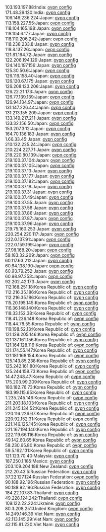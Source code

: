 103.193.197.88:India: [ovpn config](vpn/103_193_197_88.ovpn)  
171.48.29.120:India: [ovpn config](vpn/171_48_29_120.ovpn)  
106.146.236.224:Japan: [ovpn config](vpn/106_146_236_224.ovpn)  
113.158.227.55:Japan: [ovpn config](vpn/113_158_227_55.ovpn)  
118.104.165.198:Japan: [ovpn config](vpn/118_104_165_198.ovpn)  
118.104.6.177:Japan: [ovpn config](vpn/118_104_6_177.ovpn)  
118.110.206.242:Japan: [ovpn config](vpn/118_110_206_242.ovpn)  
118.238.233.8:Japan: [ovpn config](vpn/118_238_233_8.ovpn)  
118.8.137.26:Japan: [ovpn config](vpn/118_8_137_26.ovpn)  
121.81.164.72:Japan: [ovpn config](vpn/121_81_164_72.ovpn)  
122.208.194.129:Japan: [ovpn config](vpn/122_208_194_129.ovpn)  
124.140.197.156:Japan: [ovpn config](vpn/124_140_197_156.ovpn)  
125.30.50.6:Japan: [ovpn config](vpn/125_30_50_6.ovpn)  
126.116.158.40:Japan: [ovpn config](vpn/126_116_158_40.ovpn)  
126.120.67.175:Japan: [ovpn config](vpn/126_120_67_175.ovpn)  
126.208.123.206:Japan: [ovpn config](vpn/126_208_123_206.ovpn)  
126.22.21.173:Japan: [ovpn config](vpn/126_22_21_173.ovpn)  
126.77.139.139:Japan: [ovpn config](vpn/126_77_139_139.ovpn)  
126.94.134.97:Japan: [ovpn config](vpn/126_94_134_97.ovpn)  
131.147.226.44:Japan: [ovpn config](vpn/131_147_226_44.ovpn)  
131.213.155.209:Japan: [ovpn config](vpn/131_213_155_209.ovpn)  
133.149.217.211:Japan: [ovpn config](vpn/133_149_217_211.ovpn)  
133.32.156.50:Japan: [ovpn config](vpn/133_32_156_50.ovpn)  
153.207.3.12:Japan: [ovpn config](vpn/153_207_3_12.ovpn)  
164.70.136.183:Japan: [ovpn config](vpn/164_70_136_183.ovpn)  
1.66.33.45:Japan: [ovpn config](vpn/1_66_33_45.ovpn)  
210.132.225.24:Japan: [ovpn config](vpn/210_132_225_24.ovpn)  
210.224.227.71:Japan: [ovpn config](vpn/210_224_227_71.ovpn)  
218.220.80.139:Japan: [ovpn config](vpn/218_220_80_139.ovpn)  
219.100.37.104:Japan: [ovpn config](vpn/219_100_37_104.ovpn)  
219.100.37.105:Japan: [ovpn config](vpn/219_100_37_105.ovpn)  
219.100.37.13:Japan: [ovpn config](vpn/219_100_37_13.ovpn)  
219.100.37.177:Japan: [ovpn config](vpn/219_100_37_177.ovpn)  
219.100.37.182:Japan: [ovpn config](vpn/219_100_37_182.ovpn)  
219.100.37.19:Japan: [ovpn config](vpn/219_100_37_19.ovpn)  
219.100.37.31:Japan: [ovpn config](vpn/219_100_37_31.ovpn)  
219.100.37.49:Japan: [ovpn config](vpn/219_100_37_49.ovpn)  
219.100.37.55:Japan: [ovpn config](vpn/219_100_37_55.ovpn)  
219.100.37.58:Japan: [ovpn config](vpn/219_100_37_58.ovpn)  
219.100.37.86:Japan: [ovpn config](vpn/219_100_37_86.ovpn)  
219.100.37.87:Japan: [ovpn config](vpn/219_100_37_87.ovpn)  
219.100.37.96:Japan: [ovpn config](vpn/219_100_37_96.ovpn)  
219.75.160.253:Japan: [ovpn config](vpn/219_75_160_253.ovpn)  
220.254.220.117:Japan: [ovpn config](vpn/220_254_220_117.ovpn)  
222.0.137.91:Japan: [ovpn config](vpn/222_0_137_91.ovpn)  
222.0.159.199:Japan: [ovpn config](vpn/222_0_159_199.ovpn)  
27.98.168.20:Japan: [ovpn config](vpn/27_98_168_20.ovpn)  
58.183.32.209:Japan: [ovpn config](vpn/58_183_32_209.ovpn)  
60.117.63.212:Japan: [ovpn config](vpn/60_117_63_212.ovpn)  
60.64.138.190:Japan: [ovpn config](vpn/60_64_138_190.ovpn)  
60.93.79.252:Japan: [ovpn config](vpn/60_93_79_252.ovpn)  
60.98.97.253:Japan: [ovpn config](vpn/60_98_97_253.ovpn)  
92.202.42.173:Japan: [ovpn config](vpn/92_202_42_173.ovpn)  
112.168.251.18:Korea Republic of: [ovpn config](vpn/112_168_251_18.ovpn)  
112.216.35.186:Korea Republic of: [ovpn config](vpn/112_216_35_186.ovpn)  
112.216.35.186:Korea Republic of: [ovpn config](vpn/112_216_35_186.ovpn)  
115.20.195.145:Korea Republic of: [ovpn config](vpn/115_20_195_145.ovpn)  
116.36.148.140:Korea Republic of: [ovpn config](vpn/116_36_148_140.ovpn)  
118.33.152.38:Korea Republic of: [ovpn config](vpn/118_33_152_38.ovpn)  
118.41.236.148:Korea Republic of: [ovpn config](vpn/118_41_236_148.ovpn)  
118.44.78.55:Korea Republic of: [ovpn config](vpn/118_44_78_55.ovpn)  
119.198.52.13:Korea Republic of: [ovpn config](vpn/119_198_52_13.ovpn)  
121.129.205.146:Korea Republic of: [ovpn config](vpn/121_129_205_146.ovpn)  
121.137.161.156:Korea Republic of: [ovpn config](vpn/121_137_161_156.ovpn)  
121.164.128.116:Korea Republic of: [ovpn config](vpn/121_164_128_116.ovpn)  
121.174.55.147:Korea Republic of: [ovpn config](vpn/121_174_55_147.ovpn)  
121.181.168.154:Korea Republic of: [ovpn config](vpn/121_181_168_154.ovpn)  
125.143.85.238:Korea Republic of: [ovpn config](vpn/125_143_85_238.ovpn)  
125.242.161.80:Korea Republic of: [ovpn config](vpn/125_242_161_80.ovpn)  
125.244.159.73:Korea Republic of: [ovpn config](vpn/125_244_159_73.ovpn)  
14.47.248.47:Korea Republic of: [ovpn config](vpn/14_47_248_47.ovpn)  
175.203.99.209:Korea Republic of: [ovpn config](vpn/175_203_99_209.ovpn)  
180.182.76.73:Korea Republic of: [ovpn config](vpn/180_182_76_73.ovpn)  
183.99.115.65:Korea Republic of: [ovpn config](vpn/183_99_115_65.ovpn)  
1.235.245.146:Korea Republic of: [ovpn config](vpn/1_235_245_146.ovpn)  
211.203.18.103:Korea Republic of: [ovpn config](vpn/211_203_18_103.ovpn)  
211.245.134.52:Korea Republic of: [ovpn config](vpn/211_245_134_52.ovpn)  
220.116.226.67:Korea Republic of: [ovpn config](vpn/220_116_226_67.ovpn)  
220.92.152.31:Korea Republic of: [ovpn config](vpn/220_92_152_31.ovpn)  
221.146.125.145:Korea Republic of: [ovpn config](vpn/221_146_125_145.ovpn)  
221.167.194.140:Korea Republic of: [ovpn config](vpn/221_167_194_140.ovpn)  
222.119.66.116:Korea Republic of: [ovpn config](vpn/222_119_66_116.ovpn)  
49.142.60.65:Korea Republic of: [ovpn config](vpn/49_142_60_65.ovpn)  
58.230.65.80:Korea Republic of: [ovpn config](vpn/58_230_65_80.ovpn)  
59.5.162.131:Korea Republic of: [ovpn config](vpn/59_5_162_131.ovpn)  
121.123.70.40:Malaysia: [ovpn config](vpn/121_123_70_40.ovpn)  
187.250.1.185:Mexico: [ovpn config](vpn/187_250_1_185.ovpn)  
203.109.204.188:New Zealand: [ovpn config](vpn/203_109_204_188.ovpn)  
212.20.43.5:Russian Federation: [ovpn config](vpn/212_20_43_5.ovpn)  
37.22.127.124:Russian Federation: [ovpn config](vpn/37_22_127_124.ovpn)  
90.188.92.196:Russian Federation: [ovpn config](vpn/90_188_92_196.ovpn)  
90.188.92.196:Russian Federation: [ovpn config](vpn/90_188_92_196.ovpn)  
184.22.107.83:Thailand: [ovpn config](vpn/184_22_107_83.ovpn)  
49.228.124.242:Thailand: [ovpn config](vpn/49_228_124_242.ovpn)  
109.122.22.224:Ukraine: [ovpn config](vpn/109_122_22_224.ovpn)  
80.3.208.251:United Kingdom: [ovpn config](vpn/80_3_208_251.ovpn)  
14.249.146.39:Viet Nam: [ovpn config](vpn/14_249_146_39.ovpn)  
42.113.145.29:Viet Nam: [ovpn config](vpn/42_113_145_29.ovpn)  
42.115.81.220:Viet Nam: [ovpn config](vpn/42_115_81_220.ovpn)  
